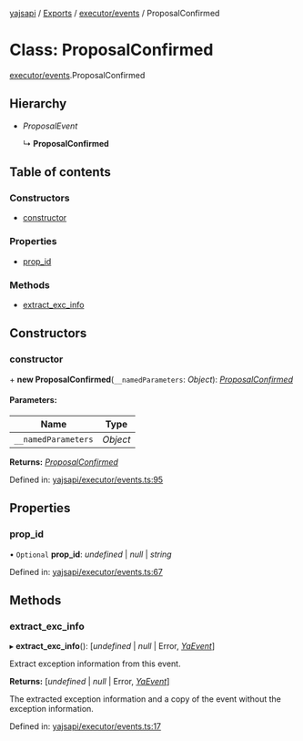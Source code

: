[yajsapi](../README.md) / [Exports](../modules.md) / [executor/events](../modules/executor_events.md) / ProposalConfirmed

# Class: ProposalConfirmed

[executor/events](../modules/executor_events.md).ProposalConfirmed

## Hierarchy

* *ProposalEvent*

  ↳ **ProposalConfirmed**

## Table of contents

### Constructors

- [constructor](executor_events.proposalconfirmed.md#constructor)

### Properties

- [prop\_id](executor_events.proposalconfirmed.md#prop_id)

### Methods

- [extract\_exc\_info](executor_events.proposalconfirmed.md#extract_exc_info)

## Constructors

### constructor

\+ **new ProposalConfirmed**(`__namedParameters`: *Object*): [*ProposalConfirmed*](executor_events.proposalconfirmed.md)

#### Parameters:

Name | Type |
------ | ------ |
`__namedParameters` | *Object* |

**Returns:** [*ProposalConfirmed*](executor_events.proposalconfirmed.md)

Defined in: [yajsapi/executor/events.ts:95](https://github.com/golemfactory/yajsapi/blob/0a8d8c8/yajsapi/executor/events.ts#L95)

## Properties

### prop\_id

• `Optional` **prop\_id**: *undefined* \| *null* \| *string*

Defined in: [yajsapi/executor/events.ts:67](https://github.com/golemfactory/yajsapi/blob/0a8d8c8/yajsapi/executor/events.ts#L67)

## Methods

### extract\_exc\_info

▸ **extract_exc_info**(): [*undefined* \| *null* \| Error, [*YaEvent*](executor_events.yaevent.md)]

Extract exception information from this event.

**Returns:** [*undefined* \| *null* \| Error, [*YaEvent*](executor_events.yaevent.md)]

The extracted exception information and a copy of the event without the exception information.

Defined in: [yajsapi/executor/events.ts:17](https://github.com/golemfactory/yajsapi/blob/0a8d8c8/yajsapi/executor/events.ts#L17)
